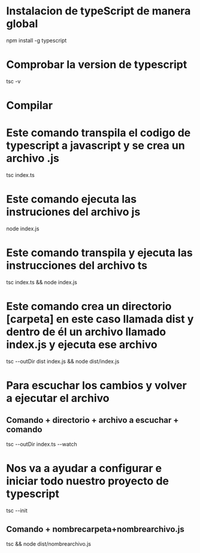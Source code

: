 # Instalacion de typeScript de manera global

npm install -g typescript

# Comprobar la version de typescript

tsc -v

# Compilar

# Este comando transpila el codigo de typescript a javascript y se crea un archivo .js

tsc index.ts

# Este comando ejecuta las instruciones del archivo js

node index.js

# Este comando transpila y ejecuta las instrucciones del archivo ts

tsc index.ts && node index.js

# Este comando crea un directorio [carpeta] en este caso llamada dist y dentro de él un archivo llamado index.js y ejecuta ese archivo

tsc --outDir dist index.js && node dist/index.js

# Para escuchar los cambios y volver a ejecutar el archivo

## Comando + directorio + archivo a escuchar + comando

tsc --outDir index.ts --watch

# Nos va a ayudar a configurar e iniciar todo nuestro proyecto de typescript

tsc --init

## Comando + nombrecarpeta+nombrearchivo.js

tsc && node dist/nombrearchivo.js
